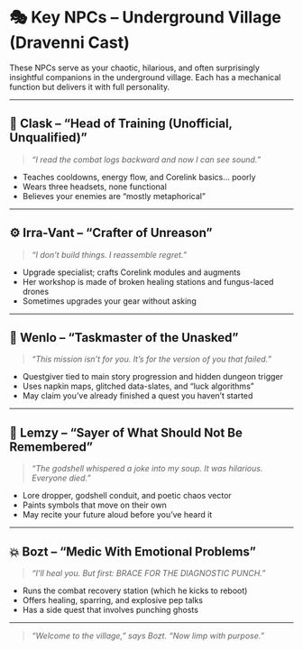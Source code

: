 # 🎭 Key NPCs – Underground Village (Dravenni Cast)

These NPCs serve as your chaotic, hilarious, and often surprisingly insightful companions in the underground village. Each has a mechanical function but delivers it with full personality.

---

## 🧠 Clask – “Head of Training (Unofficial, Unqualified)”
> *“I read the combat logs backward and now I can see sound.”*

- Teaches cooldowns, energy flow, and Corelink basics… poorly
- Wears three headsets, none functional
- Believes your enemies are “mostly metaphorical”

---

## ⚙️ Irra-Vant – “Crafter of Unreason”
> *“I don’t build things. I reassemble regret.”*

- Upgrade specialist; crafts Corelink modules and augments
- Her workshop is made of broken healing stations and fungus-laced drones
- Sometimes upgrades your gear without asking

---

## 📜 Wenlo – “Taskmaster of the Unasked”
> *“This mission isn’t for you. It’s for the version of you that failed.”*

- Questgiver tied to main story progression and hidden dungeon trigger
- Uses napkin maps, glitched data-slates, and “luck algorithms”
- May claim you’ve already finished a quest you haven’t started

---

## 🤡 Lemzy – “Sayer of What Should Not Be Remembered”
> *“The godshell whispered a joke into my soup. It was hilarious. Everyone died.”*

- Lore dropper, godshell conduit, and poetic chaos vector
- Paints symbols that move on their own
- May recite your future aloud before you’ve heard it

---

## 💥 Bozt – “Medic With Emotional Problems”
> *“I’ll heal you. But first: BRACE FOR THE DIAGNOSTIC PUNCH.”*

- Runs the combat recovery station (which he kicks to reboot)
- Offers healing, sparring, and explosive pep talks
- Has a side quest that involves punching ghosts

---

> *“Welcome to the village,” says Bozt. “Now limp with purpose.”*
